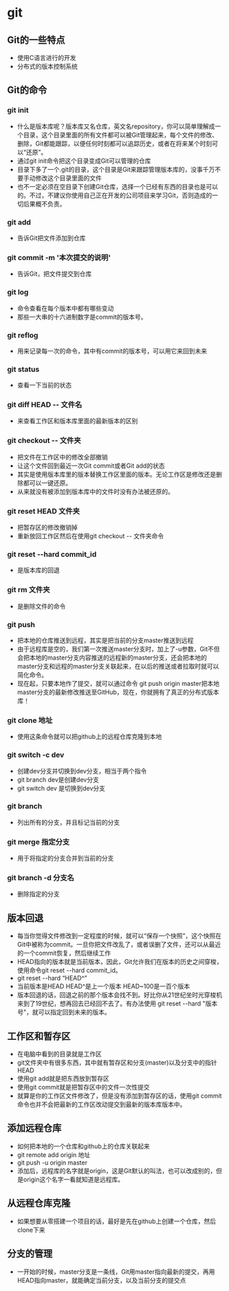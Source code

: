 # git

## Git的一些特点

* 使用C语言进行的开发
* 分布式的版本控制系统

## Git的命令

### git init

* 什么是版本库呢？版本库又名仓库，英文名repository，你可以简单理解成一个目录，这个目录里面的所有文件都可以被Git管理起来，每个文件的修改、删除，Git都能跟踪，以便任何时刻都可以追踪历史，或者在将来某个时刻可以“还原”。
* 通过git init命令把这个目录变成Git可以管理的仓库
* 目录下多了一个.git的目录，这个目录是Git来跟踪管理版本库的，没事千万不要手动修改这个目录里面的文件
* 也不一定必须在空目录下创建Git仓库，选择一个已经有东西的目录也是可以的。不过，不建议你使用自己正在开发的公司项目来学习Git，否则造成的一切后果概不负责。

### git add

* 告诉Git把文件添加到仓库

### git commit -m '本次提交的说明'

* 告诉Git，把文件提交到仓库

### git log

* 命令查看在每个版本中都有哪些变动
* 那些一大串的十六进制数字是commit的版本号。

### git reflog

* 用来记录每一次的命令，其中有commit的版本号，可以用它来回到未来

### git status

* 查看一下当前的状态

### git diff HEAD -- 文件名

* 来查看工作区和版本库里面的最新版本的区别

### git checkout -- 文件夹

* 把文件在工作区中的修改全部撤销
* 让这个文件回到最近一次Git commit或者Git add的状态
* 其实是使用版本库里的版本替换工作区里面的版本。无论工作区是修改还是删除都可以一键还原。
* 从来就没有被添加到版本库中的文件时没有办法被还原的。

### git reset HEAD 文件夹

* 把暂存区的修改撤销掉
* 重新放回工作区然后在使用git checkout -- 文件夹命令

### git reset --hard  commit_id

* 是版本库的回退

### git rm 文件夹

* 是删除文件的命令

### git push

* 把本地的仓库推送到远程，其实是把当前的分支master推送到远程
* 由于远程库是空的，我们第一次推送master分支时，加上了-u参数，Git不但会把本地的master分支内容推送的远程新的master分支，还会把本地的master分支和远程的master分支关联起来，在以后的推送或者拉取时就可以简化命令。
* 现在起，只要本地作了提交，就可以通过命令  git push origin master把本地master分支的最新修改推送至GitHub，现在，你就拥有了真正的分布式版本库！

### git clone 地址

* 使用这条命令就可以把github上的远程仓库克隆到本地

### git switch -c dev

* 创建dev分支并切换到dev分支，相当于两个指令
* git branch dev是创建dev分支
* git switch dev 是切换到dev分支

### git branch

* 列出所有的分支，并且标记当前的分支

### git merge 指定分支

* 用于将指定的分支合并到当前的分支

### git branch -d 分支名

* 删除指定的分支

## 版本回退

* 每当你觉得文件修改到一定程度的时候，就可以“保存一个快照”，这个快照在Git中被称为commit。一旦你把文件改乱了，或者误删了文件，还可以从最近的一个commit恢复，然后继续工作
* HEAD指向的版本就是当前版本，因此，Git允许我们在版本的历史之间穿梭，使用命令git reset --hard commit_id。
* git reset --hard “HEAD^”
* 当前版本是HEAD HEAD^是上一个版本 HEAD~100是一百个版本
* 版本回退的话，回退之前的那个版本会找不到。好比你从21世纪坐时光穿梭机来到了19世纪，想再回去已经回不去了。有办法使用 git reset --hard "版本号"，就可以指定回到未来的版本。

## 工作区和暂存区

* 在电脑中看到的目录就是工作区
* git文件夹中有很多东西，其中就有暂存区和分支(master)以及分支中的指针HEAD
* 使用git add就是把东西放到暂存区
* 使用git commit就是把暂存区中的文件一次性提交
* 就算是你的工作区文件修改了，但是没有添加到暂存区的话，使用git commit命令也并不会把最新的工作区改动提交到最新的版本库版本中。

## 添加远程仓库

* 如何把本地的一个仓库和github上的仓库关联起来
* git remote add origin 地址
* git push -u origin master
* 添加后，远程库的名字就是origin，这是Git默认的叫法，也可以改成别的，但是origin这个名字一看就知道是远程库。

## 从远程仓库克隆

* 如果想要从零搭建一个项目的话，最好是先在github上创建一个仓库，然后clone下来

## 分支的管理

* 一开始的时候，master分支是一条线，Git用master指向最新的提交，再用HEAD指向master，就能确定当前分支，以及当前分支的提交点
